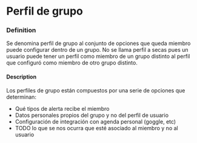 Perfil de grupo
======

### Definition
Se denomina perfil de grupo al conjunto de opciones que queda miembro puede configurar dentro de un grupo.
No se llama perfil a secas pues un usuario puede tener un perfil como miembro de un grupo distinto al perfil que configuró como miembro de otro grupo distinto.

#### Description
Los perfiles de grupo están compuestos por una serie de opciones que determinan:

* Qué tipos de alerta recibe el miembro
* Datos personales propios del grupo y no del perfil de usuario
* Configuración de integración con agenda personal (goggle, etc)
* TODO lo que se nos ocurra que esté asociado al miembro y no al usuario
